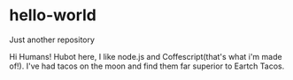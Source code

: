 # hello-world
Just another repository 


Hi Humans! Hubot here, 
I like node.js and Coffescript(that's what i'm made of!).
I've had tacos on the moon and find them far superior to Eartch Tacos.
